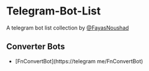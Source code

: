 # Telegram-Bot-List

A telegram bot list collection by [@FayasNoushad](https://github.com/FayasNoushad)

## Converter Bots

- [FnConvertBot](https://telegram me/FnConvertBot)
